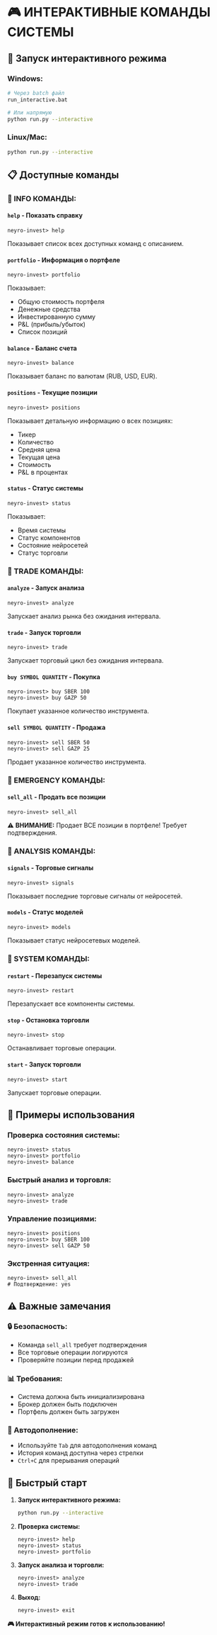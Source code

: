 # 🎮 ИНТЕРАКТИВНЫЕ КОМАНДЫ СИСТЕМЫ

## 🚀 Запуск интерактивного режима

### **Windows:**
```bash
# Через batch файл
run_interactive.bat

# Или напрямую
python run.py --interactive
```

### **Linux/Mac:**
```bash
python run.py --interactive
```

## 📋 Доступные команды

### **🔹 INFO КОМАНДЫ:**

#### **`help`** - Показать справку
```
neyro-invest> help
```
Показывает список всех доступных команд с описанием.

#### **`portfolio`** - Информация о портфеле
```
neyro-invest> portfolio
```
Показывает:
- Общую стоимость портфеля
- Денежные средства
- Инвестированную сумму
- P&L (прибыль/убыток)
- Список позиций

#### **`balance`** - Баланс счета
```
neyro-invest> balance
```
Показывает баланс по валютам (RUB, USD, EUR).

#### **`positions`** - Текущие позиции
```
neyro-invest> positions
```
Показывает детальную информацию о всех позициях:
- Тикер
- Количество
- Средняя цена
- Текущая цена
- Стоимость
- P&L в процентах

#### **`status`** - Статус системы
```
neyro-invest> status
```
Показывает:
- Время системы
- Статус компонентов
- Состояние нейросетей
- Статус торговли

### **🔹 TRADE КОМАНДЫ:**

#### **`analyze`** - Запуск анализа
```
neyro-invest> analyze
```
Запускает анализ рынка без ожидания интервала.

#### **`trade`** - Запуск торговли
```
neyro-invest> trade
```
Запускает торговый цикл без ожидания интервала.

#### **`buy SYMBOL QUANTITY`** - Покупка
```
neyro-invest> buy SBER 100
neyro-invest> buy GAZP 50
```
Покупает указанное количество инструмента.

#### **`sell SYMBOL QUANTITY`** - Продажа
```
neyro-invest> sell SBER 50
neyro-invest> sell GAZP 25
```
Продает указанное количество инструмента.

### **🔹 EMERGENCY КОМАНДЫ:**

#### **`sell_all`** - Продать все позиции
```
neyro-invest> sell_all
```
⚠️ **ВНИМАНИЕ:** Продает ВСЕ позиции в портфеле!
Требует подтверждения.

### **🔹 ANALYSIS КОМАНДЫ:**

#### **`signals`** - Торговые сигналы
```
neyro-invest> signals
```
Показывает последние торговые сигналы от нейросетей.

#### **`models`** - Статус моделей
```
neyro-invest> models
```
Показывает статус нейросетевых моделей.

### **🔹 SYSTEM КОМАНДЫ:**

#### **`restart`** - Перезапуск системы
```
neyro-invest> restart
```
Перезапускает все компоненты системы.

#### **`stop`** - Остановка торговли
```
neyro-invest> stop
```
Останавливает торговые операции.

#### **`start`** - Запуск торговли
```
neyro-invest> start
```
Запускает торговые операции.

## 🎯 Примеры использования

### **Проверка состояния системы:**
```
neyro-invest> status
neyro-invest> portfolio
neyro-invest> balance
```

### **Быстрый анализ и торговля:**
```
neyro-invest> analyze
neyro-invest> trade
```

### **Управление позициями:**
```
neyro-invest> positions
neyro-invest> buy SBER 100
neyro-invest> sell GAZP 50
```

### **Экстренная ситуация:**
```
neyro-invest> sell_all
# Подтверждение: yes
```

## ⚠️ Важные замечания

### **🔒 Безопасность:**
- Команда `sell_all` требует подтверждения
- Все торговые операции логируются
- Проверяйте позиции перед продажей

### **📊 Требования:**
- Система должна быть инициализирована
- Брокер должен быть подключен
- Портфель должен быть загружен

### **🔄 Автодополнение:**
- Используйте `Tab` для автодополнения команд
- История команд доступна через стрелки
- `Ctrl+C` для прерывания операций

## 🚀 Быстрый старт

1. **Запуск интерактивного режима:**
   ```bash
   python run.py --interactive
   ```

2. **Проверка системы:**
   ```
   neyro-invest> help
   neyro-invest> status
   neyro-invest> portfolio
   ```

3. **Запуск анализа и торговли:**
   ```
   neyro-invest> analyze
   neyro-invest> trade
   ```

4. **Выход:**
   ```
   neyro-invest> exit
   ```

**🎮 Интерактивный режим готов к использованию!**
